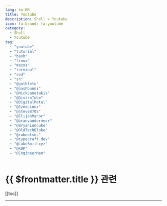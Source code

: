 ```yaml
---
lang: ko-KR
title: Youtube
description: Shell > Youtube
icon: fa-brands fa-youtube
category: 
  - Shell
  - Youtube
tag:
  - "youtube"
  - "tutorial"
  - "bash"
  - "linux"
  - "macos"
  - "terminal"
  - "sed"
  - "sh"
  - "@gotbletu"
  - "@bashbunni"
  - "@NickJanetakis"
  - "@DistroTube"
  - "@DigitalMetal"
  - "@EzeeLinux"
  - "@Steve8708"
  - "@ElijahManor"
  - "@branvandermeer"
  - "@BryanLunduke"
  - "@OldTechBloke"
  - "@rwbnetsec"
  - "@typecraft_dev"
  - "@LukeSmithxyz"
  - "@K0P"
  - "@EngineerMan"
---
```


# {{ $frontmatter.title }} 관련

[[toc]]

---

<MyYouTubeItems jsonName="yu-gotbletu" /><!-- gotbletu -->
<MyYouTubeItems jsonName="yu-bashbunni" /><!-- bashbunni -->
<MyYouTubeItems jsonName="yu-NickJanetakis" /><!-- Nick Janetakis -->
<MyYouTubeItems jsonName="yu-DistroTube" /><!-- DistroTube -->
<MyYouTubeItems jsonName="yu-DigitalMetal" /><!-- Kris Occhipinti -->
<MyYouTubeItems jsonName="yu-EzeeLinux" /><!-- Joe Collins -->
<MyYouTubeItems jsonName="yu-Steve8708" /><!-- Steve (Builder.io) -->
<MyYouTubeItems jsonName="yu-ElijahManor" /><!-- Elijah Manor -->
<MyYouTubeItems jsonName="yu-branvandermeer" /><!-- Bran van der Meer -->
<MyYouTubeItems jsonName="yu-BryanLunduke" /><!-- Bryan Lunduke -->
<MyYouTubeItems jsonName="yu-OldTechBloke" /><!-- OldTechBloke -->
<MyYouTubeItems jsonName="yu-rwbnetsec" /><!-- rwbnetsec -->
<MyYouTubeItems jsonName="yu-typecraft_dev" /><!-- typecraft -->
<MyYouTubeItems jsonName="yu-LukeSmithxyz" /><!-- Luke Smith -->
<MyYouTubeItems jsonName="yu-K0P" /><!-- Khalili Oriented Programming  -->
<MyYouTubeItems jsonName="yu-EngineerMan" /><!-- Engineer Man -->
<MyYouTubeItems jsonName="yu-warpdotdev" /><!-- warpdotdev -->
<MyYouTubeItems jsonName="yu-theradlectures" /><!-- The Rad Lectures -->
<MyYouTubeItems jsonName="yu-ascourter" /><!-- Andrew Courter -->
<MyYouTubeItems jsonName="yu-gardiner_bryant" /><!-- Gardiner Bryant -->
<MyYouTubeItems jsonName="yu-tech_craft" /><!-- Tech Craft -->
<MyYouTubeItems jsonName="yu-2kabhishek" /><!-- Abhishek Keshri -->
<MyYouTubeItems jsonName="yu-navekeng" /><!-- Navek -->
<MyYouTubeItems jsonName="yu-CODE_IS_EVERYTHING" /><!-- CODE IS EVERYTHING -->
<MyYouTubeItems jsonName="yu-SebastianDaschnerIT" /><!-- Sebastian Daschner -->
<MyYouTubeItems jsonName="yu-TheArtOfTheTerminal" /><!-- The Art Of The Terminal -->
<MyYouTubeItems jsonName="yu-sagaratytube" /><!-- Dispatch -->
<MyYouTubeItems jsonName="yu-charmcli" /><!-- Charm CLI -->
<MyYouTubeItems jsonName="yu-LeetCipher" /><!-- Leet Cipher -->
<MyYouTubeItems jsonName="yu-theurbanpenguin" /><!-- theurbanpenguin -->
<MyYouTubeItems jsonName="yu-AlsGeekLab" /><!-- Al's Geek Lab -->
<MyYouTubeItems jsonName="yu-KeepOnCoding" /><!-- Keep On Coding -->
<MyYouTubeItems jsonName="yu-dreamsofautonomy" /><!-- Dreams of Autonomy -->
<MyYouTubeItems jsonName="yu-Mercerenies" /><!-- Mercerenies -->

<TagLinks />